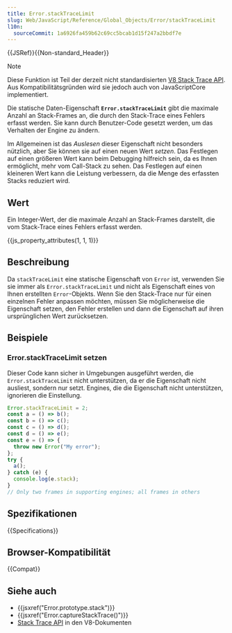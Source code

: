 ```yaml
---
title: Error.stackTraceLimit
slug: Web/JavaScript/Reference/Global_Objects/Error/stackTraceLimit
l10n:
  sourceCommit: 1a6926fa459b62c69cc5bcab1d15f247a2bbdf7e
---
```


{{JSRef}}{{Non-standard_Header}}

> [!NOTE]
> Diese Funktion ist Teil der derzeit nicht standardisierten [V8 Stack Trace API](https://v8.dev/docs/stack-trace-api). Aus Kompatibilitätsgründen wird sie jedoch auch von JavaScriptCore implementiert.

Die statische Daten-Eigenschaft **`Error.stackTraceLimit`** gibt die maximale Anzahl an Stack-Frames an, die durch den Stack-Trace eines Fehlers erfasst werden. Sie kann durch Benutzer-Code gesetzt werden, um das Verhalten der Engine zu ändern.

Im Allgemeinen ist das _Auslesen_ dieser Eigenschaft nicht besonders nützlich, aber Sie können sie auf einen neuen Wert _setzen_. Das Festlegen auf einen größeren Wert kann beim Debugging hilfreich sein, da es Ihnen ermöglicht, mehr vom Call-Stack zu sehen. Das Festlegen auf einen kleineren Wert kann die Leistung verbessern, da die Menge des erfassten Stacks reduziert wird.

## Wert

Ein Integer-Wert, der die maximale Anzahl an Stack-Frames darstellt, die vom Stack-Trace eines Fehlers erfasst werden.

{{js_property_attributes(1, 1, 1)}}

## Beschreibung

Da `stackTraceLimit` eine statische Eigenschaft von `Error` ist, verwenden Sie sie immer als `Error.stackTraceLimit` und nicht als Eigenschaft eines von Ihnen erstellten `Error`-Objekts. Wenn Sie den Stack-Trace nur für einen einzelnen Fehler anpassen möchten, müssen Sie möglicherweise die Eigenschaft setzen, den Fehler erstellen und dann die Eigenschaft auf ihren ursprünglichen Wert zurücksetzen.

## Beispiele

### Error.stackTraceLimit setzen

Dieser Code kann sicher in Umgebungen ausgeführt werden, die `Error.stackTraceLimit` nicht unterstützen, da er die Eigenschaft nicht ausliest, sondern nur setzt. Engines, die die Eigenschaft nicht unterstützen, ignorieren die Einstellung.

```js
Error.stackTraceLimit = 2;
const a = () => b();
const b = () => c();
const c = () => d();
const d = () => e();
const e = () => {
  throw new Error("My error");
};
try {
  a();
} catch (e) {
  console.log(e.stack);
}
// Only two frames in supporting engines; all frames in others
```

## Spezifikationen

{{Specifications}}

## Browser-Kompatibilität

{{Compat}}

## Siehe auch

- {{jsxref("Error.prototype.stack")}}
- {{jsxref("Error.captureStackTrace()")}}
- [Stack Trace API](https://v8.dev/docs/stack-trace-api) in den V8-Dokumenten
